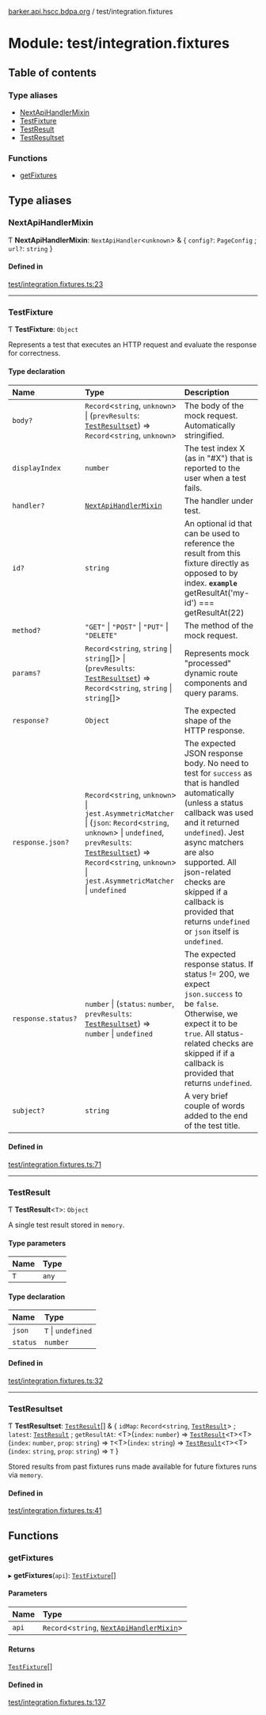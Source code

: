[barker.api.hscc.bdpa.org][1] / test/integration.fixtures

# Module: test/integration.fixtures

## Table of contents

### Type aliases

- [NextApiHandlerMixin][2]
- [TestFixture][3]
- [TestResult][4]
- [TestResultset][5]

### Functions

- [getFixtures][6]

## Type aliases

### NextApiHandlerMixin

Ƭ **NextApiHandlerMixin**: `NextApiHandler`<`unknown`> & { `config?`:
`PageConfig` ; `url?`: `string` }

#### Defined in

[test/integration.fixtures.ts:23][7]

---

### TestFixture

Ƭ **TestFixture**: `Object`

Represents a test that executes an HTTP request and evaluate the response for
correctness.

#### Type declaration

| Name               | Type                                                                                                                                                                                                                                 | Description                                                                                                                                                                                                                                                                                                                      |
| :----------------- | :----------------------------------------------------------------------------------------------------------------------------------------------------------------------------------------------------------------------------------- | :------------------------------------------------------------------------------------------------------------------------------------------------------------------------------------------------------------------------------------------------------------------------------------------------------------------------------- |
| `body?`            | `Record`<`string`, `unknown`> \| (`prevResults`: [`TestResultset`][5]) => `Record`<`string`, `unknown`>                                                                                                                              | The body of the mock request. Automatically stringified.                                                                                                                                                                                                                                                                         |
| `displayIndex`     | `number`                                                                                                                                                                                                                             | The test index X (as in "#X") that is reported to the user when a test fails.                                                                                                                                                                                                                                                    |
| `handler?`         | [`NextApiHandlerMixin`][2]                                                                                                                                                                                                           | The handler under test.                                                                                                                                                                                                                                                                                                          |
| `id?`              | `string`                                                                                                                                                                                                                             | An optional id that can be used to reference the result from this fixture directly as opposed to by index. **`example`** getResultAt('my-id') === getResultAt(22)                                                                                                                                                                |
| `method?`          | `"GET"` \| `"POST"` \| `"PUT"` \| `"DELETE"`                                                                                                                                                                                         | The method of the mock request.                                                                                                                                                                                                                                                                                                  |
| `params?`          | `Record`<`string`, `string` \| `string`[]> \| (`prevResults`: [`TestResultset`][5]) => `Record`<`string`, `string` \| `string`[]>                                                                                                    | Represents mock "processed" dynamic route components and query params.                                                                                                                                                                                                                                                           |
| `response?`        | `Object`                                                                                                                                                                                                                             | The expected shape of the HTTP response.                                                                                                                                                                                                                                                                                         |
| `response.json?`   | `Record`<`string`, `unknown`> \| `jest.AsymmetricMatcher` \| (`json`: `Record`<`string`, `unknown`> \| `undefined`, `prevResults`: [`TestResultset`][5]) => `Record`<`string`, `unknown`> \| `jest.AsymmetricMatcher` \| `undefined` | The expected JSON response body. No need to test for `success` as that is handled automatically (unless a status callback was used and it returned `undefined`). Jest async matchers are also supported. All json-related checks are skipped if a callback is provided that returns `undefined` or `json` itself is `undefined`. |
| `response.status?` | `number` \| (`status`: `number`, `prevResults`: [`TestResultset`][5]) => `number` \| `undefined`                                                                                                                                     | The expected response status. If status != 200, we expect `json.success` to be `false`. Otherwise, we expect it to be `true`. All status-related checks are skipped if if a callback is provided that returns `undefined`.                                                                                                       |
| `subject?`         | `string`                                                                                                                                                                                                                             | A very brief couple of words added to the end of the test title.                                                                                                                                                                                                                                                                 |

#### Defined in

[test/integration.fixtures.ts:71][8]

---

### TestResult

Ƭ **TestResult**<`T`>: `Object`

A single test result stored in `memory`.

#### Type parameters

| Name | Type  |
| :--- | :---- |
| `T`  | `any` |

#### Type declaration

| Name     | Type               |
| :------- | :----------------- |
| `json`   | `T` \| `undefined` |
| `status` | `number`           |

#### Defined in

[test/integration.fixtures.ts:32][9]

---

### TestResultset

Ƭ **TestResultset**: [`TestResult`][4]\[] & { `idMap`: `Record`<`string`,
[`TestResult`][4]> ; `latest`: [`TestResult`][4] ; `getResultAt`: \<T>(`index`:
`number`) => [`TestResult`][4]<`T`>\<T>(`index`: `number`, `prop`: `string`) =>
`T`\<T>(`index`: `string`) => [`TestResult`][4]<`T`>\<T>(`index`: `string`,
`prop`: `string`) => `T` }

Stored results from past fixtures runs made available for future fixtures runs
via `memory`.

#### Defined in

[test/integration.fixtures.ts:41][10]

## Functions

### getFixtures

▸ **getFixtures**(`api`): [`TestFixture`][3]\[]

#### Parameters

| Name  | Type                                           |
| :---- | :--------------------------------------------- |
| `api` | `Record`<`string`, [`NextApiHandlerMixin`][2]> |

#### Returns

[`TestFixture`][3]\[]

#### Defined in

[test/integration.fixtures.ts:137][11]

[1]: ../README.md
[2]: test_integration_fixtures.md#nextapihandlermixin
[3]: test_integration_fixtures.md#testfixture
[4]: test_integration_fixtures.md#testresult
[5]: test_integration_fixtures.md#testresultset
[6]: test_integration_fixtures.md#getfixtures
[7]:
  https://github.com/nhscc/barker.api.hscc.bdpa.org/blob/86fb7f5/test/integration.fixtures.ts#L23
[8]:
  https://github.com/nhscc/barker.api.hscc.bdpa.org/blob/86fb7f5/test/integration.fixtures.ts#L71
[9]:
  https://github.com/nhscc/barker.api.hscc.bdpa.org/blob/86fb7f5/test/integration.fixtures.ts#L32
[10]:
  https://github.com/nhscc/barker.api.hscc.bdpa.org/blob/86fb7f5/test/integration.fixtures.ts#L41
[11]:
  https://github.com/nhscc/barker.api.hscc.bdpa.org/blob/86fb7f5/test/integration.fixtures.ts#L137
